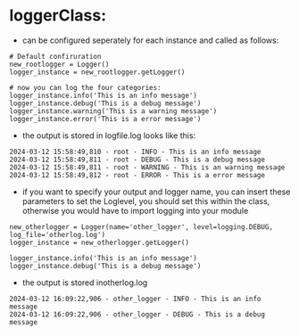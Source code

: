 # loggerClass:

* can be configured seperately for each instance and called as follows:
```
# Default confiruration
new_rootlogger = Logger()
logger_instance = new_rootlogger.getLogger()

# now you can log the four categories:
logger_instance.info('This is an info message')
logger_instance.debug('This is a debug message')
logger_instance.warning('This is a warning message')
logger_instance.error('This is a error message')
```
* the output is stored in logfile.log looks like this:
```
2024-03-12 15:58:49,810 - root - INFO - This is an info message
2024-03-12 15:58:49,811 - root - DEBUG - This is a debug message
2024-03-12 15:58:49,811 - root - WARNING - This is an warning message
2024-03-12 15:58:49,812 - root - ERROR - This is a error message
```

* if you want to specify your output and logger name, you can insert these parameters
 to set the Loglevel, you should set this within the class, otherwise you would have to import logging into your module
```
new_otherlogger = Logger(name='other_logger', level=logging.DEBUG, log_file='otherlog.log')
logger_instance = new_otherlogger.getLogger()

logger_instance.info('This is an info message')
logger_instance.debug('This is a debug message')
```
* the output is stored inotherlog.log
```
2024-03-12 16:09:22,906 - other_logger - INFO - This is an info message
2024-03-12 16:09:22,906 - other_logger - DEBUG - This is a debug message
``` 